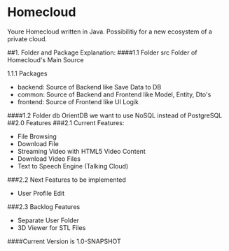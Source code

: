 # Homecloud

Youre Homecloud written in Java. Possibilitiy for a new ecosystem of a private cloud.


##1. Folder and Package Explanation:
####1.1 Folder src 
Folder of Homecloud's Main Source

1.1.1 Packages
- backend: Source of Backend like Save Data to DB
- common: Source of Backend and Frontend like Model, Entity, Dto's
- frontend: Source of Frontend like UI Logik  

####1.2 Folder db
OrientDB we want to use NoSQL instead of PostgreSQL
##2.0 Features
###2.1 Current Features:
- File Browsing
- Download File
- Streaming Video with HTML5 Video Content
- Download Video Files
- Text to Speech Engine (Talking Cloud)

###2.2 Next Features to be implemented
- User Profile Edit

###2.3 Backlog Features
- Separate User Folder
- 3D Viewer for STL Files


####Current Version is 1.0-SNAPSHOT

